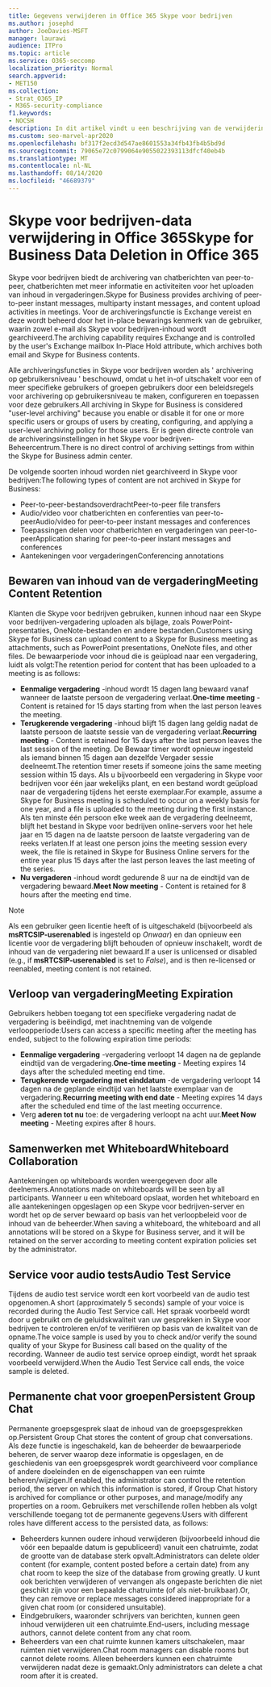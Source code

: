 ```yaml
---
title: Gegevens verwijderen in Office 365 Skype voor bedrijven
ms.author: josephd
author: JoeDavies-MSFT
manager: laurawi
audience: ITPro
ms.topic: article
ms.service: O365-seccomp
localization_priority: Normal
search.appverid:
- MET150
ms.collection:
- Strat_O365_IP
- M365-security-compliance
f1.keywords:
- NOCSH
description: In dit artikel vindt u een beschrijving van de verwijdering van gegevens in Skype voor bedrijven, met inbegrip van de typen inhoud die niet behouden blijven.
ms.custom: seo-marvel-apr2020
ms.openlocfilehash: bf317f2ecd3d547ae8601553a34fb43fb4b5bd9d
ms.sourcegitcommit: 79065e72c0799064e9055022393113dfcf40eb4b
ms.translationtype: MT
ms.contentlocale: nl-NL
ms.lasthandoff: 08/14/2020
ms.locfileid: "46689379"
---
```

# <a name="skype-for-business-data-deletion-in-office-365"></a><span data-ttu-id="4896e-103">Skype voor bedrijven-data verwijdering in Office 365</span><span class="sxs-lookup"><span data-stu-id="4896e-103">Skype for Business Data Deletion in Office 365</span></span>

<span data-ttu-id="4896e-104">Skype voor bedrijven biedt de archivering van chatberichten van peer-to-peer, chatberichten met meer informatie en activiteiten voor het uploaden van inhoud in vergaderingen.</span><span class="sxs-lookup"><span data-stu-id="4896e-104">Skype for Business provides archiving of peer-to-peer instant messages, multiparty instant messages, and content upload activities in meetings.</span></span> <span data-ttu-id="4896e-105">Voor de archiveringsfunctie is Exchange vereist en deze wordt beheerd door het in-place bewarings kenmerk van de gebruiker, waarin zowel e-mail als Skype voor bedrijven-inhoud wordt gearchiveerd.</span><span class="sxs-lookup"><span data-stu-id="4896e-105">The archiving capability requires Exchange and is controlled by the user's Exchange mailbox In-Place Hold attribute, which archives both email and Skype for Business contents.</span></span>

<span data-ttu-id="4896e-106">Alle archiveringsfuncties in Skype voor bedrijven worden als ' archivering op gebruikersniveau ' beschouwd, omdat u het in-of uitschakelt voor een of meer specifieke gebruikers of groepen gebruikers door een beleidsregels voor archivering op gebruikersniveau te maken, configureren en toepassen voor deze gebruikers.</span><span class="sxs-lookup"><span data-stu-id="4896e-106">All archiving in Skype for Business is considered "user-level archiving" because you enable or disable it for one or more specific users or groups of users by creating, configuring, and applying a user-level archiving policy for those users.</span></span> <span data-ttu-id="4896e-107">Er is geen directe controle van de archiveringsinstellingen in het Skype voor bedrijven-Beheercentrum.</span><span class="sxs-lookup"><span data-stu-id="4896e-107">There is no direct control of archiving settings from within the Skype for Business admin center.</span></span>

<span data-ttu-id="4896e-108">De volgende soorten inhoud worden niet gearchiveerd in Skype voor bedrijven:</span><span class="sxs-lookup"><span data-stu-id="4896e-108">The following types of content are not archived in Skype for Business:</span></span>

- <span data-ttu-id="4896e-109">Peer-to-peer-bestandsoverdracht</span><span class="sxs-lookup"><span data-stu-id="4896e-109">Peer-to-peer file transfers</span></span>
- <span data-ttu-id="4896e-110">Audio/video voor chatberichten en conferenties van peer-to-peer</span><span class="sxs-lookup"><span data-stu-id="4896e-110">Audio/video for peer-to-peer instant messages and conferences</span></span>
- <span data-ttu-id="4896e-111">Toepassingen delen voor chatberichten en vergaderingen van peer-to-peer</span><span class="sxs-lookup"><span data-stu-id="4896e-111">Application sharing for peer-to-peer instant messages and conferences</span></span>
- <span data-ttu-id="4896e-112">Aantekeningen voor vergaderingen</span><span class="sxs-lookup"><span data-stu-id="4896e-112">Conferencing annotations</span></span> 

## <a name="meeting-content-retention"></a><span data-ttu-id="4896e-113">Bewaren van inhoud van de vergadering</span><span class="sxs-lookup"><span data-stu-id="4896e-113">Meeting Content Retention</span></span>

<span data-ttu-id="4896e-114">Klanten die Skype voor bedrijven gebruiken, kunnen inhoud naar een Skype voor bedrijven-vergadering uploaden als bijlage, zoals PowerPoint-presentaties, OneNote-bestanden en andere bestanden.</span><span class="sxs-lookup"><span data-stu-id="4896e-114">Customers using Skype for Business can upload content to a Skype for Business meeting as attachments, such as PowerPoint presentations, OneNote files, and other files.</span></span> <span data-ttu-id="4896e-115">De bewaarperiode voor inhoud die is geüpload naar een vergadering, luidt als volgt:</span><span class="sxs-lookup"><span data-stu-id="4896e-115">The retention period for content that has been uploaded to a meeting is as follows:</span></span>

- <span data-ttu-id="4896e-116">**Eenmalige vergadering** -inhoud wordt 15 dagen lang bewaard vanaf wanneer de laatste persoon de vergadering verlaat.</span><span class="sxs-lookup"><span data-stu-id="4896e-116">**One-time meeting** - Content is retained for 15 days starting from when the last person leaves the meeting.</span></span>
- <span data-ttu-id="4896e-117">**Terugkerende vergadering** -inhoud blijft 15 dagen lang geldig nadat de laatste persoon de laatste sessie van de vergadering verlaat.</span><span class="sxs-lookup"><span data-stu-id="4896e-117">**Recurring meeting** - Content is retained for 15 days after the last person leaves the last session of the meeting.</span></span> <span data-ttu-id="4896e-118">De Bewaar timer wordt opnieuw ingesteld als iemand binnen 15 dagen aan dezelfde Vergader sessie deelneemt.</span><span class="sxs-lookup"><span data-stu-id="4896e-118">The retention timer resets if someone joins the same meeting session within 15 days.</span></span> <span data-ttu-id="4896e-119">Als u bijvoorbeeld een vergadering in Skype voor bedrijven voor één jaar wekelijks plant, en een bestand wordt geüpload naar de vergadering tijdens het eerste exemplaar.</span><span class="sxs-lookup"><span data-stu-id="4896e-119">For example, assume a Skype for Business meeting is scheduled to occur on a weekly basis for one year, and a file is uploaded to the meeting during the first instance.</span></span> <span data-ttu-id="4896e-120">Als ten minste één persoon elke week aan de vergadering deelneemt, blijft het bestand in Skype voor bedrijven online-servers voor het hele jaar en 15 dagen na de laatste persoon de laatste vergadering van de reeks verlaten.</span><span class="sxs-lookup"><span data-stu-id="4896e-120">If at least one person joins the meeting session every week, the file is retained in Skype for Business Online servers for the entire year plus 15 days after the last person leaves the last meeting of the series.</span></span>
- <span data-ttu-id="4896e-121">**Nu vergaderen** -inhoud wordt gedurende 8 uur na de eindtijd van de vergadering bewaard.</span><span class="sxs-lookup"><span data-stu-id="4896e-121">**Meet Now meeting** - Content is retained for 8 hours after the meeting end time.</span></span>

> [!NOTE]
> <span data-ttu-id="4896e-122">Als een gebruiker geen licentie heeft of is uitgeschakeld (bijvoorbeeld als **msRTCSIP-userenabled** is ingesteld op *Onwaar*) en dan opnieuw een licentie voor de vergadering blijft behouden of opnieuw inschakelt, wordt de inhoud van de vergadering niet bewaard.</span><span class="sxs-lookup"><span data-stu-id="4896e-122">If a user is unlicensed or disabled (e.g., if **msRTCSIP-userenabled** is set to *False*), and is then re-licensed or reenabled, meeting content is not retained.</span></span>

## <a name="meeting-expiration"></a><span data-ttu-id="4896e-123">Verloop van vergadering</span><span class="sxs-lookup"><span data-stu-id="4896e-123">Meeting Expiration</span></span>

<span data-ttu-id="4896e-124">Gebruikers hebben toegang tot een specifieke vergadering nadat de vergadering is beëindigd, met inachtneming van de volgende verloopperiode:</span><span class="sxs-lookup"><span data-stu-id="4896e-124">Users can access a specific meeting after the meeting has ended, subject to the following expiration time periods:</span></span>

- <span data-ttu-id="4896e-125">**Eenmalige vergadering** -vergadering verloopt 14 dagen na de geplande eindtijd van de vergadering.</span><span class="sxs-lookup"><span data-stu-id="4896e-125">**One-time meeting** - Meeting expires 14 days after the scheduled meeting end time.</span></span>
- <span data-ttu-id="4896e-126">**Terugkerende vergadering met einddatum** -de vergadering verloopt 14 dagen na de geplande eindtijd van het laatste exemplaar van de vergadering.</span><span class="sxs-lookup"><span data-stu-id="4896e-126">**Recurring meeting with end date** - Meeting expires 14 days after the scheduled end time of the last meeting occurrence.</span></span>
- <span data-ttu-id="4896e-127">Verg **aderen tot nu** toe: de vergadering verloopt na acht uur.</span><span class="sxs-lookup"><span data-stu-id="4896e-127">**Meet Now meeting** - Meeting expires after 8 hours.</span></span>

## <a name="whiteboard-collaboration"></a><span data-ttu-id="4896e-128">Samenwerken met Whiteboard</span><span class="sxs-lookup"><span data-stu-id="4896e-128">Whiteboard Collaboration</span></span>

<span data-ttu-id="4896e-129">Aantekeningen op whiteboards worden weergegeven door alle deelnemers.</span><span class="sxs-lookup"><span data-stu-id="4896e-129">Annotations made on whiteboards will be seen by all participants.</span></span> <span data-ttu-id="4896e-130">Wanneer u een whiteboard opslaat, worden het whiteboard en alle aantekeningen opgeslagen op een Skype voor bedrijven-server en wordt het op de server bewaard op basis van het verloopbeleid voor de inhoud van de beheerder.</span><span class="sxs-lookup"><span data-stu-id="4896e-130">When saving a whiteboard, the whiteboard and all annotations will be stored on a Skype for Business server, and it will be retained on the server according to meeting content expiration policies set by the administrator.</span></span>

## <a name="audio-test-service"></a><span data-ttu-id="4896e-131">Service voor audio tests</span><span class="sxs-lookup"><span data-stu-id="4896e-131">Audio Test Service</span></span>

<span data-ttu-id="4896e-132">Tijdens de audio test service wordt een kort voorbeeld van de audio test opgenomen.</span><span class="sxs-lookup"><span data-stu-id="4896e-132">A short (approximately 5 seconds) sample of your voice is recorded during the Audio Test Service call.</span></span> <span data-ttu-id="4896e-133">Het spraak voorbeeld wordt door u gebruikt om de geluidskwaliteit van uw gesprekken in Skype voor bedrijven te controleren en/of te verifiëren op basis van de kwaliteit van de opname.</span><span class="sxs-lookup"><span data-stu-id="4896e-133">The voice sample is used by you to check and/or verify the sound quality of your Skype for Business call based on the quality of the recording.</span></span> <span data-ttu-id="4896e-134">Wanneer de audio test service oproep eindigt, wordt het spraak voorbeeld verwijderd.</span><span class="sxs-lookup"><span data-stu-id="4896e-134">When the Audio Test Service call ends, the voice sample is deleted.</span></span>

## <a name="persistent-group-chat"></a><span data-ttu-id="4896e-135">Permanente chat voor groepen</span><span class="sxs-lookup"><span data-stu-id="4896e-135">Persistent Group Chat</span></span>

<span data-ttu-id="4896e-136">Permanente groepsgesprek slaat de inhoud van de groepsgesprekken op.</span><span class="sxs-lookup"><span data-stu-id="4896e-136">Persistent Group Chat stores the content of group chat conversations.</span></span> <span data-ttu-id="4896e-137">Als deze functie is ingeschakeld, kan de beheerder de bewaarperiode beheren, de server waarop deze informatie is opgeslagen, en de geschiedenis van een groepsgesprek wordt gearchiveerd voor compliance of andere doeleinden en de eigenschappen van een ruimte beheren/wijzigen.</span><span class="sxs-lookup"><span data-stu-id="4896e-137">If enabled, the administrator can control the retention period, the server on which this information is stored, if Group Chat history is archived for compliance or other purposes, and manage/modify any properties on a room.</span></span> <span data-ttu-id="4896e-138">Gebruikers met verschillende rollen hebben als volgt verschillende toegang tot de permanente gegevens:</span><span class="sxs-lookup"><span data-stu-id="4896e-138">Users with different roles have different access to the persisted data, as follows:</span></span>

- <span data-ttu-id="4896e-139">Beheerders kunnen oudere inhoud verwijderen (bijvoorbeeld inhoud die vóór een bepaalde datum is gepubliceerd) vanuit een chatruimte, zodat de grootte van de database sterk opvalt.</span><span class="sxs-lookup"><span data-stu-id="4896e-139">Administrators can delete older content (for example, content posted before a certain date) from any chat room to keep the size of the database from growing greatly.</span></span> <span data-ttu-id="4896e-140">U kunt ook berichten verwijderen of vervangen als ongepaste berichten die niet geschikt zijn voor een bepaalde chatruimte (of als niet-bruikbaar).</span><span class="sxs-lookup"><span data-stu-id="4896e-140">Or, they can remove or replace messages considered inappropriate for a given chat room (or considered unsuitable).</span></span>
- <span data-ttu-id="4896e-141">Eindgebruikers, waaronder schrijvers van berichten, kunnen geen inhoud verwijderen uit een chatruimte.</span><span class="sxs-lookup"><span data-stu-id="4896e-141">End-users, including message authors, cannot delete content from any chat room.</span></span>
- <span data-ttu-id="4896e-142">Beheerders van een chat ruimte kunnen kamers uitschakelen, maar ruimten niet verwijderen.</span><span class="sxs-lookup"><span data-stu-id="4896e-142">Chat room managers can disable rooms but cannot delete rooms.</span></span> <span data-ttu-id="4896e-143">Alleen beheerders kunnen een chatruimte verwijderen nadat deze is gemaakt.</span><span class="sxs-lookup"><span data-stu-id="4896e-143">Only administrators can delete a chat room after it is created.</span></span>